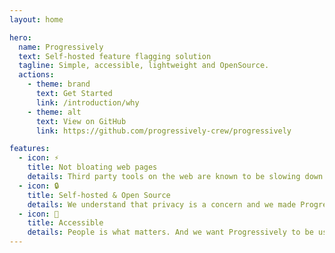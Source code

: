 ```yaml
---
layout: home

hero:
  name: Progressively
  text: Self-hosted feature flagging solution
  tagline: Simple, accessible, lightweight and OpenSource.
  actions:
    - theme: brand
      text: Get Started
      link: /introduction/why
    - theme: alt
      text: View on GitHub
      link: https://github.com/progressively-crew/progressively

features:
  - icon: ⚡️
    title: Not bloating web pages
    details: Third party tools on the web are known to be slowing down pages. Progressively'client side JavaScript SDK is less than 1.1kB & the React SDK is less than 1.3kB.
  - icon: 🔒
    title: Self-hosted & Open Source
    details: We understand that privacy is a concern and we made Progressively Open Source and self-hosted for this reason. You own the data and the infrastructure.
  - icon: 👐
    title: Accessible
    details: People is what matters. And we want Progressively to be usable by all the people that would like to. If you face an issue, please, let us know. We want to improve.
---
```


